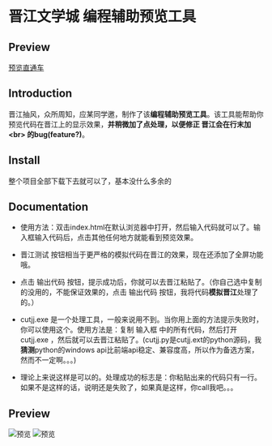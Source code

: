 # 晋江文学城 编程辅助预览工具
## Preview
[预览直通车](https://xiaomingtang.github.io/jjwxc-assistant/)
## Introduction
晋江抽风，众所周知，应某同学邀，制作了该**编程辅助预览工具**。该工具能帮助你预览代码在晋江上的显示效果，**并稍微加了点处理，以便修正 晋江会在行末加&lt;br&gt; 的bug(feature?)**。
## Install
整个项目全部下载下去就可以了，基本没什么多余的
## Documentation
* 使用方法：双击index.html在默认浏览器中打开，然后输入代码就可以了。输入框输入代码后，点击其他任何地方就能看到预览效果。

* 晋江测试 按钮相当于更严格的模拟代码在晋江的效果，现在还添加了全屏功能哦。

* 点击 输出代码 按钮，提示成功后，你就可以去晋江粘贴了。（你自己选中复制的没用的，不能保证效果的，点击 输出代码 按钮，我将代码**模拟晋江**处理了的。）

* cutjj.exe 是一个处理工具，一般来说用不到。当你用上面的方法提示失败时，你可以使用这个。使用方法是：复制 输入框 中的所有代码，然后打开 cutjj.exe ，然后就可以去晋江粘贴了。(cutjj.py是cutjj.ext的python源码，我**猜测**python的windows api比前端api稳定、兼容度高，所以作为备选方案，然而不一定啊。。。)

* 理论上来说这样是可以的。处理成功的标志是：你粘贴出来的代码只有一行。如果不是这样的话，说明还是失败了，如果真是这样，你call我吧。。。
## Preview
![预览](https://github.com/xiaomingTang/image-yqy/blob/master/2.png?raw=true)
![预览](https://github.com/xiaomingTang/image-yqy/blob/master/3.png?raw=true)
